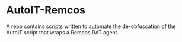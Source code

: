 # AutoIT-Remcos
A repo contains scripts written to automate the de-obfuscation of the AutoIT script that wraps a Remcos RAT agent.
